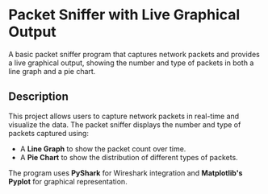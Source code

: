 # Packet Sniffer with Live Graphical Output

A basic packet sniffer program that captures network packets and provides a live graphical output, showing the number and type of packets in both a line graph and a pie chart.

## Description
This project allows users to capture network packets in real-time and visualize the data. The packet sniffer displays the number and type of packets captured using:
- A **Line Graph** to show the packet count over time.
- A **Pie Chart** to show the distribution of different types of packets.

The program uses **PyShark** for Wireshark integration and **Matplotlib's Pyplot** for graphical representation.
